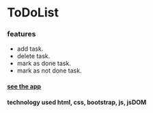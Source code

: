 # ToDoList
### features
* add task.
* delete task.
* mark as done task.
* mark as not done task.

#### [see the app](https://hardik501.github.io/ToDoList/)

#### technology used html, css, bootstrap, js, jsDOM
